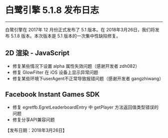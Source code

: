 # 白鹭引擎 5.1.8 发布日志


---

白鹭引擎在 2017年 12 月份正式发布了 5.1 版本。在 2018年3月26日，我们将发布 5.1.8 版本。本次版本是 5.1 版本的一次集中性缺陷修复。


## 2D 渲染 - JavaScript 

* 修复某些情况下设置 alpha 属性失效问题（感谢开发者 zdh082）
* 修复 GlowFilter 在 iOS 设备上显示异常问题
* 修复某些环境下userAgent不正常导致报错问题（感谢开发者 gangzhiwang）

## Facebook Instant Games SDK
* 修复 egretfb.EgretLeaderboardEntry 中 getPlayer 方法返回值类型错误的问题
* 修复分享API兼容问题


【发布日期：2018年3月26日】